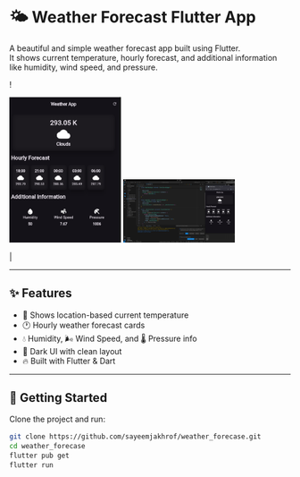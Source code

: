 # 🌤️ Weather Forecast Flutter App

A beautiful and simple weather forecast app built using Flutter.  
It shows current temperature, hourly forecast, and additional information like humidity, wind speed, and pressure.

!<p float="left">
  <img src="https://raw.githubusercontent.com/sayeemjakhrof/weather_forecase/main/assets/screenshots/Screenshot_1.png" width="200"/>
  <img src="https://raw.githubusercontent.com/sayeemjakhrof/weather_forecase/main/assets/screenshots/Screenshot_2.png" width="200"/>
</p> |

---

## ✨ Features

- 📍 Shows location-based current temperature
- 🕐 Hourly weather forecast cards
- 💧 Humidity, 🌬️ Wind Speed, and 🌡️ Pressure info
- 🌙 Dark UI with clean layout
- 🔥 Built with Flutter & Dart

---

## 🚀 Getting Started

Clone the project and run:

```bash
git clone https://github.com/sayeemjakhrof/weather_forecase.git
cd weather_forecase
flutter pub get
flutter run
